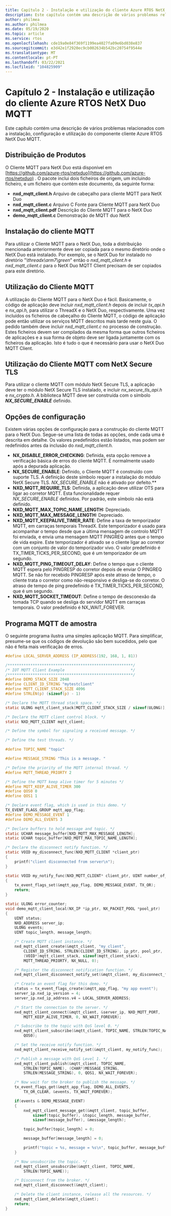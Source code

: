 ```yaml
---
title: Capítulo 2 - Instalação e utilização do cliente Azure RTOS NetX Duo MQTT
description: Este capítulo contém uma descrição de vários problemas relacionados com a instalação, configuração e utilização do componente NetX Duo MQTT Client.
author: philmea
ms.author: philmea
ms.date: 05/19/2020
ms.topic: article
ms.service: rtos
ms.openlocfilehash: cde19a0e84f369f1199ea4027fa09e6bd038e837
ms.sourcegitcommit: e3d42e1f2920ec9cb002634b542bc20754f9544e
ms.translationtype: MT
ms.contentlocale: pt-PT
ms.lasthandoff: 03/22/2021
ms.locfileid: "104825909"
---
```

# <a name="chapter-2---installation-and-use-of-azure-rtos-netx-duo-mqtt-client"></a>Capítulo 2 - Instalação e utilização do cliente Azure RTOS NetX Duo MQTT

Este capítulo contém uma descrição de vários problemas relacionados com a instalação, configuração e utilização do componente cliente Azure RTOS NetX Duo MQTT.

## <a name="product-distribution"></a>Distribuição de Produtos

O Cliente MQTT para NetX Duo está disponível em [https://github.com/azure-rtos/netxduo](https://github.com/azure-rtos/netxduo) . O pacote inclui dois ficheiros de origem, um incluindo ficheiro, e um ficheiro que contém este documento, da seguinte forma:

- **nxd_mqtt_client.h** Arquivo de cabeçalho para cliente MQTT para NetX Duo
- **nxd_mqtt_client.c** Arquivo C Fonte para Cliente MQTT para NetX Duo
- **nxd_mqtt_client.pdf** Descrição do Cliente MQTT para o NetX Duo
- **demo_mqtt_client.c** Demonstração de MQTT duo NetX

## <a name="mqtt-client-installation"></a>Instalação do cliente MQTT

Para utilizar o Cliente MQTT para o NetX Duo, toda a distribuição mencionada anteriormente deve ser copiada para o mesmo diretório onde o NetX Duo está instalado. Por exemplo, se o NetX Duo for instalado no diretório "*\threadx\arm7\green*" então o *nxd_mqtt_client.h* e *nxd_mqtt_client.c* para o NetX Duo MQTT Client precisam de ser copiados para este diretório.

## <a name="using-mqtt-client"></a>Utilização do Cliente MQTT

A utilização do Cliente MQTT para o NetX Duo é fácil. Basicamente, o código de aplicação deve incluir *nxd_mqtt_client.h* depois de incluir *tx_api.h* e *nx_api.h,* para utilizar o ThreadX e o NetX Duo, respectivamente. Uma vez incluídos os ficheiros de cabeçalho do Cliente MQTT, o código de aplicação pode então utilizar os serviços MQTT descritos mais tarde neste guia. O pedido também deve incluir *nxd_mqtt_client.c* no processo de construção. Estes ficheiros devem ser compilados da mesma forma que outros ficheiros de aplicações e a sua forma de objeto deve ser ligada juntamente com os ficheiros da aplicação. Isto é tudo o que é necessário para usar o NetX Duo MQTT Client.

## <a name="using-mqtt-client-with-netx-secure-tls"></a>Utilização do Cliente MQTT com NetX Secure TLS

Para utilizar o cliente MQTT com módulo NetX Secure TLS, a aplicação deve ter o módulo NetX Secure TLS instalado, e incluir *nx_secure_tls_api.h* e *nx_crypto.h*. A biblioteca MQTT deve ser construída com o símbolo ***NX_SECURE_ENABLE*** definido.

## <a name="configuration-options"></a>Opções de configuração

Existem várias opções de configuração para a construção do cliente MQTT para o NetX Duo. Segue-se uma lista de todas as opções, onde cada uma é descrita em detalhe. Os valores predefinidos estão listados, mas podem ser redefinidos antes da inclusão do *nxd_mqtt_client.h.*

- **NX_DISABLE_ERROR_CHECKING**: Definida, esta opção remove a verificação básica de erros do cliente MQTT. É normalmente usado após a depurada aplicação.
- **NX_SECURE_ENABLE**: Definido, o Cliente MQTT é construído com suporte TLS.
A definição deste símbolo requer a instalação do módulo NetX Secure TLS.
*NX_SECURE_ENABLE* não é ativado por defeito.**
- **NXD_MQTT_REQUIRE_TLS**: Definida, a aplicação deve utilizar OTS para ligar ao corretor MQTT. Esta funcionalidade requer *NX_SECURE_ENABLE* definidos. Por padrão, este símbolo não está definido.
- **NXD_MQTT_MAX_TOPIC_NAME_LENGTH:** Depreciado.
- **NXD_MQTT_MAX_MESSAGE_LENGTH:** Depreciado.
- **NXD_MQTT_KEEPALIVE_TIMER_RATE**: Define a taxa de temporizador MQTT, em carraças temporais ThreadX. Este temporizador é usado para acompanhar o tempo desde que a última mensagem de controlo MQTT foi enviada, e envia uma mensagem MQTT PINGREQ antes que o tempo de vida expire. Este temporizador é ativado se o cliente ligar ao corretor com um conjunto de valor do temporizador vivo. O valor predefinido é TX_TIMER_TICKS_PER_SECOND, que é um temporizador de um segundo.
- **NXD_MQTT_PING_TIMEOUT_DELAY**: Define o tempo que o cliente MQTT espera pelo PINGRESP do corretor depois de enviar O PINGREQ MQTT. Se não for recebido PINGRESP após este atraso de tempo, o cliente trata o corretor como não-responsivo e desliga-se do corretor. O atraso de tempo de ping predefinido é TX_TIMER_TICKS_PER_SECOND, que é um segundo.
- **NXD_MQTT_SOCKET_TIMEOUT**: Define o tempo de desconexão da tomada TCP quando se desliga do servidor MQTT em carraças temporais. O valor predefinido é NX_WAIT_FOREVER.

## <a name="sample-mqtt-program"></a>Programa MQTT de amostra

O seguinte programa ilustra uma simples aplicação MQTT. Para simplificar, presume-se que os códigos de devolução são bem sucedidos, pelo que não é feita mais verificação de erros.

```c
#define LOCAL_SERVER_ADDRESS (IP_ADDRESS(192, 168, 1, 81))

/*******************************************************/
/* IOT MQTT Client Example                             */
/*******************************************************/
#define DEMO_STACK_SIZE 2048
#define CLIENT_ID_STRING "mytestclient"
#define MQTT_CLIENT_STACK_SIZE 4096
#define STRLEN(p) (sizeof(p) - 1)

/* Declare the MQTT thread stack space. */
static ULONG mqtt_client_stack[MQTT_CLIENT_STACK_SIZE / sizeof(ULONG)];

/* Declare the MQTT client control block. */
static NXD_MQTT_CLIENT mqtt_client;

/* Define the symbol for signaling a received message. */

/* Define the test threads. */

#define TOPIC_NAME "topic"

#define MESSAGE_STRING "This is a message. "

/* Define the priority of the MQTT internal thread. */
#define MQTT_THREAD_PRIORTY 2

/* Define the MQTT keep alive timer for 5 minutes */
#define MQTT_KEEP_ALIVE_TIMER 300
#define QOS0 0
#define QOS1 1

/* Declare event flag, which is used in this demo. */
TX_EVENT_FLAGS_GROUP mqtt_app_flag;
#define DEMO_MESSAGE_EVENT 1
#define DEMO_ALL_EVENTS 3

/* Declare buffers to hold message and topic. */
static UCHAR message_buffer[NXD_MQTT_MAX_MESSAGE_LENGTH];
static UCHAR topic_buffer[NXD_MQTT_MAX_TOPIC_NAME_LENGTH];

/* Declare the disconnect notify function. */
static VOID my_disconnect_func(NXD_MQTT_CLIENT *client_ptr)
{
    printf("client disconnected from server\n");
}

static VOID my_notify_func(NXD_MQTT_CLIENT* client_ptr, UINT number_of_messages)
{
    tx_event_flags_set(&mqtt_app_flag, DEMO_MESSAGE_EVENT, TX_OR);
    return;
}

static ULONG error_counter;
void demo_mqtt_client_local(NX_IP *ip_ptr, NX_PACKET_POOL *pool_ptr)
{
    UINT status;
    NXD_ADDRESS server_ip;
    ULONG events;
    UINT topic_length, message_length;

    /* Create MQTT client instance. */
    nxd_mqtt_client_create(&mqtt_client, "my_client",
        CLIENT_ID_STRING, STRLEN(CLIENT_ID_STRING), ip_ptr, pool_ptr,
        (VOID*)mqtt_client_stack, sizeof(mqtt_client_stack),
        MQTT_THREAD_PRIORTY, NX_NULL, 0);

    /* Register the disconnect notification function. */
    nxd_mqtt_client_disconnect_notify_set(&mqtt_client, my_disconnect_func);

    /* Create an event flag for this demo. */
    status = tx_event_flags_create(&mqtt_app_flag, "my app event");
    server_ip.nxd_ip_version = 4;
    server_ip.nxd_ip_address.v4 = LOCAL_SERVER_ADDRESS;

    /* Start the connection to the server. */
    nxd_mqtt_client_connect(&mqtt_client, &server_ip, NXD_MQTT_PORT, 
        MQTT_KEEP_ALIVE_TIMER, 0, NX_WAIT_FOREVER);

    /* Subscribe to the topic with QoS level 0. */
    nxd_mqtt_client_subscribe(&mqtt_client, TOPIC_NAME, STRLEN(TOPIC_NAME),
        QOS0);

    /* Set the receive notify function. */
    nxd_mqtt_client_receive_notify_set(&mqtt_client, my_notify_func);

    /* Publish a message with QoS Level 1. */
    nxd_mqtt_client_publish(&mqtt_client, TOPIC_NAME,
        STRLEN(TOPIC_NAME), (CHAR*)MESSAGE_STRING, 
        STRLEN(MESSAGE_STRING), 0, QOS1, NX_WAIT_FOREVER);

    /* Now wait for the broker to publish the message. */
    tx_event_flags_get(&mqtt_app_flag, DEMO_ALL_EVENTS,
        TX_OR_CLEAR, &events, TX_WAIT_FOREVER);

    if(events & DEMO_MESSAGE_EVENT)
    {
        nxd_mqtt_client_message_get(&mqtt_client, topic_buffer,
            sizeof(topic_buffer), &topic_length, message_buffer,
            sizeof(message_buffer), &message_length);

        topic_buffer[topic_length] = 0;

        message_buffer[message_length] = 0;

        printf("topic = %s, message = %s\n", topic_buffer, message_buffer);
    }

    /* Now unsubscribe the topic. */
    nxd_mqtt_client_unsubscribe(&mqtt_client, TOPIC_NAME,
        STRLEN(TOPIC_NAME));

    /* Disconnect from the broker. */
    nxd_mqtt_client_disconnect(&mqtt_client);

    /* Delete the client instance, release all the resources. */
    nxd_mqtt_client_delete(&mqtt_client);
    return;
}
```
